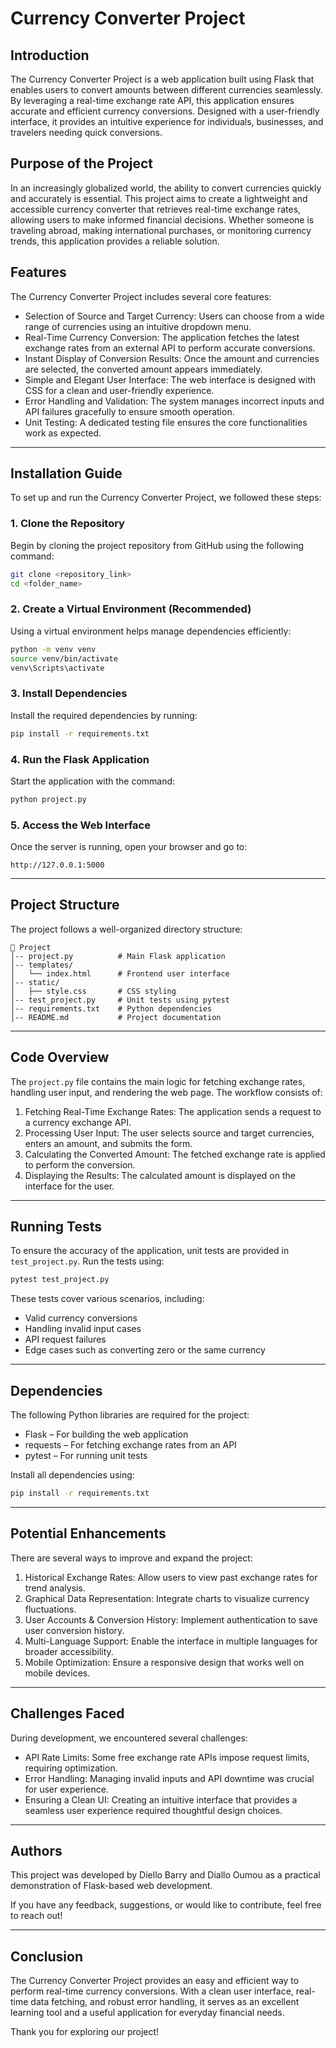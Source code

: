  # Currency Converter Project

## Introduction

The Currency Converter Project is a web application built using Flask that enables users to convert amounts between different currencies seamlessly. By leveraging a real-time exchange rate API, this application ensures accurate and efficient currency conversions. Designed with a user-friendly interface, it provides an intuitive experience for individuals, businesses, and travelers needing quick conversions.

## Purpose of the Project

In an increasingly globalized world, the ability to convert currencies quickly and accurately is essential. This project aims to create a lightweight and accessible currency converter that retrieves real-time exchange rates, allowing users to make informed financial decisions. Whether someone is traveling abroad, making international purchases, or monitoring currency trends, this application provides a reliable solution.

## Features

The Currency Converter Project includes several core features:

- Selection of Source and Target Currency: Users can choose from a wide range of currencies using an intuitive dropdown menu.
- Real-Time Currency Conversion: The application fetches the latest exchange rates from an external API to perform accurate conversions.
- Instant Display of Conversion Results: Once the amount and currencies are selected, the converted amount appears immediately.
- Simple and Elegant User Interface: The web interface is designed with CSS for a clean and user-friendly experience.
- Error Handling and Validation: The system manages incorrect inputs and API failures gracefully to ensure smooth operation.
- Unit Testing: A dedicated testing file ensures the core functionalities work as expected.

---

## Installation Guide

To set up and run the Currency Converter Project, we followed these steps:

### 1. Clone the Repository

Begin by cloning the project repository from GitHub using the following command:

```bash
git clone <repository_link>
cd <folder_name>
```

### 2. Create a Virtual Environment (Recommended)

Using a virtual environment helps manage dependencies efficiently:

```bash
python -m venv venv  
source venv/bin/activate  
venv\Scripts\activate  
```

### 3. Install Dependencies

Install the required dependencies by running:

```bash
pip install -r requirements.txt
```

### 4. Run the Flask Application

Start the application with the command:

```bash
python project.py
```

### 5. Access the Web Interface

Once the server is running, open your browser and go to:

```
http://127.0.0.1:5000
```

---

## Project Structure

The project follows a well-organized directory structure:

```
📂 Project  
│-- project.py          # Main Flask application  
│-- templates/  
│   └── index.html      # Frontend user interface  
│-- static/  
│   ├── style.css       # CSS styling  
│-- test_project.py     # Unit tests using pytest  
│-- requirements.txt    # Python dependencies  
│-- README.md           # Project documentation  
```

---

## Code Overview

The `project.py` file contains the main logic for fetching exchange rates, handling user input, and rendering the web page. The workflow consists of:

1. Fetching Real-Time Exchange Rates: The application sends a request to a currency exchange API.
2. Processing User Input: The user selects source and target currencies, enters an amount, and submits the form.
3. Calculating the Converted Amount: The fetched exchange rate is applied to perform the conversion.
4. Displaying the Results: The calculated amount is displayed on the interface for the user.

---

## Running Tests

To ensure the accuracy of the application, unit tests are provided in `test_project.py`. Run the tests using:

```bash
pytest test_project.py
```

These tests cover various scenarios, including:
- Valid currency conversions
- Handling invalid input cases
- API request failures
- Edge cases such as converting zero or the same currency

---

## Dependencies

The following Python libraries are required for the project:

- Flask – For building the web application
- requests – For fetching exchange rates from an API
- pytest – For running unit tests

Install all dependencies using:

```bash
pip install -r requirements.txt
```

---

## Potential Enhancements

There are several ways to improve and expand the project:

1. Historical Exchange Rates: Allow users to view past exchange rates for trend analysis.
2. Graphical Data Representation: Integrate charts to visualize currency fluctuations.
3. User Accounts & Conversion History: Implement authentication to save user conversion history.
4. Multi-Language Support: Enable the interface in multiple languages for broader accessibility.
5. Mobile Optimization: Ensure a responsive design that works well on mobile devices.

---

## Challenges Faced

During development, we encountered several challenges:

- API Rate Limits: Some free exchange rate APIs impose request limits, requiring optimization.
- Error Handling: Managing invalid inputs and API downtime was crucial for user experience.
- Ensuring a Clean UI: Creating an intuitive interface that provides a seamless user experience required thoughtful design choices.

---

## Authors

This project was developed by Diello Barry and Diallo Oumou as a practical demonstration of Flask-based web development.

If you have any feedback, suggestions, or would like to contribute, feel free to reach out!

---

## Conclusion

The Currency Converter Project provides an easy and efficient way to perform real-time currency conversions. With a clean user interface, real-time data fetching, and robust error handling, it serves as an excellent learning tool and a useful application for everyday financial needs.

Thank you for exploring our project!

